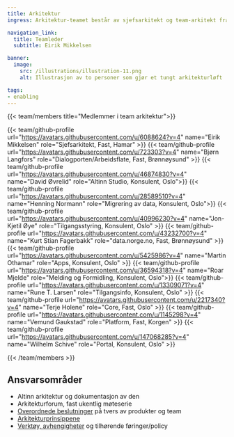 ```yaml
---
title: Arkitektur
ingress: Arkitektur-teamet består av sjefsarkitekt og team-arkitekt fra alle produktteamene, og sammen så tar vi arkitekturbeslutninger som går på tvers.

navigation_link:
  title: Teamleder
  subtitle: Eirik Mikkelsen

banner:
  image:
    src: /illustrations/illustration-11.png
    alt: Illustrasjon av to personer som gjør et tungt arkitekturløft

tags:
- enabling
---
```


{{< team/members title="Medlemmer i team arkitektur">}}

{{< team/github-profile url="https://avatars.githubusercontent.com/u/6088624?v=4" name="Eirik Mikkelsen" role="Sjefsarkitekt, Fast, Hamar" >}}
{{< team/github-profile url="https://avatars.githubusercontent.com/u/723303?v=4" name="Bjørn Langfors" role="Dialogporten/Arbeidsflate, Fast, Brønnøysund" >}}
{{< team/github-profile url="https://avatars.githubusercontent.com/u/46874830?v=4" name="David Øvrelid" role="Altinn Studio, Konsulent, Oslo">}}
{{< team/github-profile url="https://avatars.githubusercontent.com/u/28589510?v=4" name="Henning Normann" role="Migrering av data, Konsulent, Oslo">}}
{{< team/github-profile url="https://avatars.githubusercontent.com/u/40996230?v=4" name="Jon-Kjetil Øye" role="Tilgangsstyring, Konsulent, Oslo" >}}
{{< team/github-profile url="https://avatars.githubusercontent.com/u/43232700?v=4" name="Kurt Stian Fagerbakk" role="data.norge.no, Fast, Brønnøysund" >}}
{{< team/github-profile url="https://avatars.githubusercontent.com/u/5425986?v=4" name="Martin Othamar" role="Apps, Konsulent, Oslo" >}}
{{< team/github-profile url="https://avatars.githubusercontent.com/u/36594318?v=4" name="Roar Mjelde" role="Melding og Formidling, Konsulent, Oslo">}}
{{< team/github-profile url="https://avatars.githubusercontent.com/u/13309071?v=4" name="Rune T. Larsen" role="Tilgangsinfo, Konsulent, Oslo" >}}
{{< team/github-profile url="https://avatars.githubusercontent.com/u/2217340?v=4" name="Terje Holene" role="Core, Fast, Oslo" >}}
{{< team/github-profile url="https://avatars.githubusercontent.com/u/1145298?v=4" name="Vemund Gaukstad" role="Platform, Fast, Korgen" >}}
{{< team/github-profile url="https://avatars.githubusercontent.com/u/147068285?v=4" name="Wilhelm Schive" role="Portal, Konsulent, Oslo" >}}

{{< /team/members >}}


## Ansvarsområder

- Altinn arkitektur og dokumentasjon av den
- Arkitekturforum, fast ukentlig møteserie
- [Overordnede beslutninger](https://github.com/orgs/Altinn/projects/131) på tvers av produkter og team
- [Arkitekturprinsippene](../../produktleveransemodell/prinsipper/arkitektur)
- [Verktøy, avhengigheter](https://docs.altinn.studio/technology/tools/) og tilhørende føringer/policy
